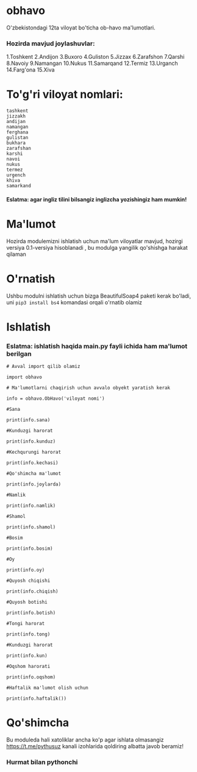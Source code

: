# obhavo
O'zbekistondagi 12ta viloyat bo'ticha ob-havo ma'lumotlari.
### Hozirda mavjud joylashuvlar:
1.Toshkent
2.Andijon
3.Buxoro
4.Guliston
5.Jizzax
6.Zarafshon
7.Qarshi
8.Navoiy
9.Namangan
10.Nukus
11.Samarqand
12.Termiz
13.Urganch
14.Farg'ona
15.Xiva

# To'g'ri viloyat nomlari:
```
tashkent
jizzakh
andijan
namangan 
ferghana
gulistan
bukhara 
zarafshan
karshi
navoi
nukus
termez
urgench
khiva
samarkand
```

#### Eslatma: agar ingliz tilini bilsangiz inglizcha yozishingiz ham mumkin!

# Ma'lumot
Hozirda modulemizni ishlatish uchun ma'lum viloyatlar mavjud, hozirgi versiya 0.1-versiya hisoblanadi , bu modulga yangilik qo'shishga harakat qilaman
# O'rnatish
Ushbu modulni ishlatish uchun bizga BeautifulSoap4 paketi kerak bo'ladi, uni
`pip3 install bs4`
komandasi orqali o'rnatib olamiz

# Ishlatish

### Eslatma: ishlatish haqida **main.py** fayli ichida ham ma'lumot berilgan


```
# Avval import qilib olamiz

import obhavo

# Ma'lumotlarni chaqirish uchun avvalo obyekt yaratish kerak

info = obhavo.ObHavo('viloyat nomi')

#Sana

print(info.sana)

#Kunduzgi harorat

print(info.kunduz)

#Kechqurungi harorat

print(info.kechasi)

#Qo'shimcha ma'lumot

print(info.joylarda)

#Namlik

print(info.namlik)

#Shamol

print(info.shamol)

#Bosim

print(info.bosim)

#Oy

print(info.oy)

#Quyosh chiqishi

print(info.chiqish)

#Quyosh botishi

print(info.botish)

#Tongi harorat

print(info.tong)

#Kunduzgi harorat

print(info.kun)

#Oqshom harorati

print(info.oqshom)

#Haftalik ma'lumot olish uchun

print(info.haftalik())
```
# Qo'shimcha
Bu moduleda hali xatoliklar ancha ko'p agar ishlata olmasangiz https://t.me/pythusuz kanali izohlarida qoldiring albatta javob beramiz!
### Hurmat bilan pythonchi
